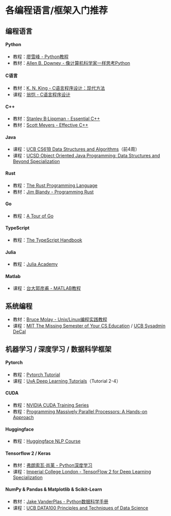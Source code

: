 # 各编程语言/框架入门推荐

## 编程语言

#### Python

* 教程：[廖雪峰 - Python教程](https://www.liaoxuefeng.com/wiki/1016959663602400)
* 教材：[Allen B. Downey - 像计算机科学家一样思考Python](https://book.douban.com/subject/26870407/)

#### C语言

* 教材：[K. N. King - C语言程序设计：现代方法](https://book.douban.com/subject/4279678/)
* 课程：[翁恺 - C语言程序设计](https://www.bilibili.com/video/BV1dr4y1n7vA)

#### C++

* 教材：[Stanley B·Lippman - Essential C++](https://book.douban.com/subject/24868427/)
* 教材：[Scott Meyers - Effective C++](https://book.douban.com/subject/5387403/)

#### Java

* 课程：[UCB CS61B Data Structures and Algorithms](https://csdiy.wiki/%E6%95%B0%E6%8D%AE%E7%BB%93%E6%9E%84%E4%B8%8E%E7%AE%97%E6%B3%95/CS61B/#\_1)（前4周）&#x20;
* 课程：[UCSD Object Oriented Java Programming: Data Structures and Beyond Specialization](https://www.coursera.org/specializations/java-object-oriented#courses)

#### Rust

* 教程：[The Rust Programming Language](https://doc.rust-lang.org/book/title-page.html)
* 教材：[Jim Blandy - Programming Rust](https://book.douban.com/subject/34973905/)

#### Go

* 教程：[A Tour of Go](https://go.dev/tour/list)

#### TypeScript

* 教程：[The TypeScript Handbook](https://www.typescriptlang.org/docs/handbook/intro.html)

#### Julia

* 教程：[Julia Academy](https://juliaacademy.com/courses/)

#### Matlab

* 课程：[台大郭彦甫 - MATLAB教程](https://www.bilibili.com/video/BV1GJ41137UH)

## 系统编程

* 教材：[Bruce Molay - Unix/Linux编程实践教程](https://book.douban.com/subject/1219329/)
* 课程：[MIT The Missing Semester of Your CS Education](https://csdiy.wiki/%E7%BC%96%E7%A8%8B%E5%85%A5%E9%97%A8/MIT-Missing-Semester/) / [UCB Sysadmin DeCal](https://csdiy.wiki/%E7%BC%96%E7%A8%8B%E5%85%A5%E9%97%A8/DeCal/)

## 机器学习 / 深度学习 / 数据科学框架

#### Pytorch

* 教程：[Pytorch Tutorial](https://pytorch.org/tutorials/beginner/basics/intro.html)
* 课程：[UvA Deep Learning Tutorials](https://uvadlc-notebooks.readthedocs.io/en/latest/tutorial\_notebooks/tutorial2/Introduction\_to\_PyTorch.html)（Tutorial 2-4）

#### CUDA

* 教程：[NVIDIA CUDA Training Series](https://www.olcf.ornl.gov/cuda-training-series/)
* 教程：[Programming Massively Parallel Processors: A Hands-on Approach](https://github.com/cuda-mode/lectures)

#### Huggingface

* 教程：[Huggingface NLP Course](https://huggingface.co/learn/nlp-course/chapter1/1)

#### Tensorflow 2 / Keras

* 教材：[弗朗索瓦·肖莱 - Python深度学习](https://book.douban.com/subject/30293801/)
* 课程：[Imperial College London - TensorFlow 2 for Deep Learning Specialization](https://www.coursera.org/specializations/tensorflow2-deeplearning)

#### NumPy & Pandas & Matplotlib & Scikit-Learn

* 教材：[Jake VanderPlas - Python数据科学手册](https://book.douban.com/subject/27667378/)
* 课程：[UCB DATA100 Principles and Techniques of Data Science](https://ds100.org/)

